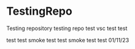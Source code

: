 # TestingRepo
Testing repository
testing repo
test
vsc test
test

test test
smoke test
test smoke test
test 01/11/23
